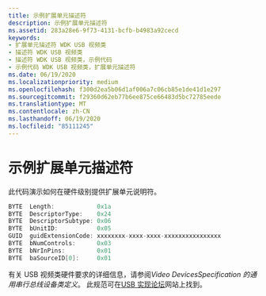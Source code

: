 ```yaml
---
title: 示例扩展单元描述符
description: 示例扩展单元描述符
ms.assetid: 283a28e6-9f73-4131-bcfb-b4983a92cecd
keywords:
- 扩展单元描述符 WDK USB 视频类
- 描述符 WDK USB 视频类
- 描述符 WDK USB 视频类，示例代码
- 示例代码 WDK USB 视频类，扩展单元描述符
ms.date: 06/19/2020
ms.localizationpriority: medium
ms.openlocfilehash: f300d2ea5b06d1af006a7c06cb85e1de41d1e297
ms.sourcegitcommit: f29360d62eb77b6ee875ce66483d5bc72785eede
ms.translationtype: MT
ms.contentlocale: zh-CN
ms.lasthandoff: 06/19/2020
ms.locfileid: "85111245"
---
```

# <a name="sample-extension-unit-descriptor"></a>示例扩展单元描述符

此代码演示如何在硬件级别提供扩展单元说明符。

```cpp
BYTE  Length:            0x1a
BYTE  DescriptorType:    0x24
BYTE  DescriptorSubtype: 0x06
BYTE  bUnitID:           0x05
GUID  guidExtensionCode: xxxxxxxx-xxxx-xxxx-xxxxxxxxxxxxxxxx
BYTE  bNumControls:      0x03
BYTE  bNrInPins:         0x01
BYTE  baSourceID[0]:     0x01
```

有关 USB 视频类硬件要求的详细信息，请参阅*Video DevicesSpecification 的通用串行总线设备类定义*。 此规范可在[USB 实现论坛](https://www.usb.org/)网站上找到。
